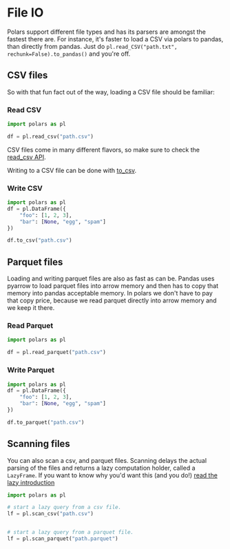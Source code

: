 # File IO

Polars support different file types and has its parsers are amongst the fastest there are. For instance,
it's faster to load a CSV via polars to pandas, than directly from pandas. 
Just do `pl.read_CSV("path.txt", rechunk=False).to_pandas()` and you're off.

## CSV files
So with that fun fact out of the way, loading a CSV file should be familiar:

### Read CSV
```python
import polars as pl

df = pl.read_csv("path.csv")
```

CSV files come in many different flavors, so make sure to check the 
[read_csv API](POLARS_API_LINK/functions.html#polars.functions.read_csv).

Writing to a CSV file can be done with [to_csv](POLARS_API_LINK/frame.html#polars.frame.DataFrame.to_csv).

### Write CSV
```python
import polars as pl
df = pl.DataFrame({
    "foo": [1, 2, 3],
    "bar": [None, "egg", "spam"]
})

df.to_csv("path.csv")
```

## Parquet files
Loading and writing parquet files are also as fast as can be. Pandas uses pyarrow to load parquet files into arrow memory
and then has to copy that memory into pandas acceptable memory. In polars we don't have to pay that copy price, because
we read parquet directly into arrow memory and we keep it there.

### Read Parquet
```python
import polars as pl

df = pl.read_parquet("path.csv")
```

### Write Parquet
```python
import polars as pl
df = pl.DataFrame({
    "foo": [1, 2, 3],
    "bar": [None, "egg", "spam"]
})

df.to_parquet("path.csv")
```

## Scanning files

You can also scan a csv, and parquet files. Scanning delays the actual parsing of the files and returns a lazy computation
holder, called a `LazyFrame`. If you want to know why you'd want this (and you do!) [read the lazy introduction](../lazy_polars/intro.md)

```python
import polars as pl

# start a lazy query from a csv file.
lf = pl.scan_csv("path.csv")


# start a lazy query from a parquet file.
lf = pl.scan_parquet("path.parquet")
```

